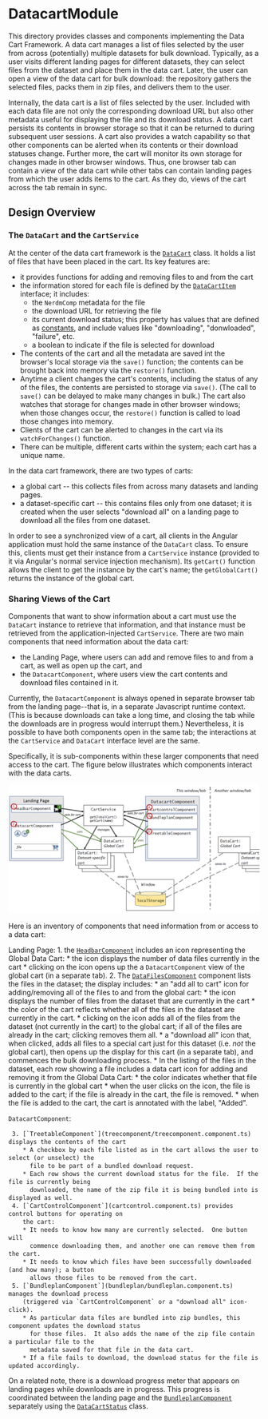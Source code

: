 # DatacartModule

This directory provides classes and components implementing the Data Cart Framework.  A data cart
manages a list of files selected by the user from across (potentially) multiple datasets for bulk
download.  Typically, as a user visits different landing pages for different datasets, they can
select files from the dataset and place them in the data cart.  Later, the user can open a view of
the data cart for bulk download: the repository gathers the selected files, packs them in zip
files, and delivers them to the user.  

Internally, the data cart is a list of files selected by the user.  Included with each data file
are not only the corresponding download URL but also other metadata useful for displaying the file
and its download status.  A data cart persists its contents in browser storage so that it can be
returned to during subsequent user sessions.  A cart also provides a watch capability so that
other components can be alerted when its contents or their download statuses change.  Further
more, the cart will monitor its own storage for changes made in other browser windows.  Thus, one
browser tab can contain a view of the data cart while other tabs can contain landing pages from
which the user adds items to the cart.  As they do, views of the cart across the tab remain in
sync.

## Design Overview

### The `DataCart` and the `CartService`

At the center of the data cart framework is the [`DataCart`](cart.ts) class.  It holds a list of
files that have been placed in the cart.  Its key features are:

  *  it provides functions for adding and removing files to and from the cart
  *  the information stored for each file is defined by the [`DataCartItem`](cart.ts) interface;
     it includes:
     *  the `NerdmComp` metadata for the file
     *  the download URL for retrieving the file
     *  its current download status; this property has values that are defined as
        [constants](cartconstants.ts), and include values like "downloading", "donwloaded",
        "failure", etc.
     *  a boolean to indicate if the file is selected for download
  *  The contents of the cart and all the metadata are saved int the browser's local storage via
     the `save()` function; the contents can be brought back into memory via the `restore()` function.
  *  Anytime a client changes the cart's contents, including the status of any of the files, the
     contents are persisted to storage via `save()`.  (The call to `save()` can be delayed to make
     many changes in bulk.)  The cart also watches that storage for changes made in other browser 
     windows; when those changes occur, the `restore()` function is called to load those changes into 
     memory.
  *  Clients of the cart can be alerted to changes in the cart via its `watchForChanges()` function. 
  *  There can be multiple, different carts within the system; each cart has a unique name.  

In the data cart framework, there are two types of carts:
  *  a global cart -- this collects files from across many datasets and landing pages.
  *  a dataset-specific cart -- this contains files only from one dataset; it is created when the
     user selects "download all" on a landing page to download all the files from one dataset.

In order to see a synchronized view of a cart, all clients in the Angular application must hold
the same instance of the `DataCart` class.  To ensure this, clients must get their instance from
a `CartService` instance (provided to it via Angular's normal service injection mechanism).  Its
`getCart()` function allows the client to get the instance by the cart's name; the
`getGlobalCart()` returns the instance of the global cart.  

### Sharing Views of the Cart

Components that want to show information about a cart must use the `DataCart` instance to retrieve
that information, and that instance must be retrieved from the application-injected
`CartService`.  There are two main components that need information about the data cart:

  * the Landing Page, where users can add and remove files to and from a cart, as well as open up
    the cart, and
  * the `DatacartComponent`, where users view the cart contents and download files contained in
    it.

Currently, the `DatacartComponent` is always opened in separate browser tab from the landing
page--that is, in a separate Javascript runtime context.  (This is because downloads can take a
long time, and closing the tab while the downloads are in progress would interrupt them.)
Nevertheless, it is possible to have both components open in the same tab; the interactions at the
`CartService` and `DataCart` interface level are the same.  

Specifically, it is sub-components within these larger components that need access to the cart.
The figure below illustrates which components interact with the data carts.

![DataCart interaction diagram](cartinteraction.png)

Here is an inventory of components that need information from or access to a data cart:

Landing Page:
    1. the [`HeadbarComponent`](../frame/headbar.component.ts) includes an icon representing the
       Global Data Cart:
        * the icon displays the number of data files currently in the cart
        * clicking on the icon opens up the a `DatacartComponent` view of the global cart (in a
          separate tab).
    2. The [`DataFilesComponent`](../landing/data-files/data-files.component.ts) component lists
       the files in the dataset; the display includes:
        * an "add all to cart" icon for adding/removing all of the files to and from the global cart:
           * the icon displays the number of files from the dataset that are currently in the cart
           * the color of the cart reflects whether all of the files in the dataset are currently in
             the cart.
           * clicking on the icon adds all of the files from the dataset (not currently in the cart)
             to the global cart; if all of the files are already in the cart; clicking removes them
             all.
        * a "download all" icon that, when clicked, adds all files to a special cart just for this
          dataset (i.e. _not_ the global cart), then opens up the display for this cart (in a
          separate tab), and commences the bulk downloading process.
        * In the listing of the files in the dataset, each row showing a file includes a data cart
          icon for adding and removing it from the Global Data Cart:
           * the color indicates whether that file is currently in the global cart
           * when the user clicks on the icon, the file is added to the cart; if the file is already
             in the cart, the file is removed.
           * when the file is added to the cart, the cart is annotated with the label, "Added".

`DatacartComponent`:
  
     3. [`TreetableComponent`](treecomponent/treecomponent.component.ts) displays the contents of the cart
        * A checkbox by each file listed as in the cart allows the user to select (or unselect) the
          file to be part of a bundled download request.
        * Each row shows the current download status for the file.  If the file is currently being
          downloaded, the name of the zip file it is being bundled into is displayed as well.
     4. [`CartControlComponent`](cartcontrol.component.ts) provides control buttons for operating on
        the cart:
        * It needs to know how many are currently selected.  One button will
          commence downloading them, and another one can remove them from the cart.
        * It needs to know which files have been successfully downloaded (and how many); a button
          allows those files to be removed from the cart.
     5. [`BundleplanComponent`](bundleplan/bundleplan.component.ts) manages the download process
        (triggered via `CartControlComponent` or a "download all" icon-click).
        * As particular data files are bundled into zip bundles, this component updates the download status
          for those files.  It also adds the name of the zip file contain a particular file to the
          metadata saved for that file in the data cart.
        * If a file fails to download, the download status for the file is updated accordingly.

On a related note, there is a download progress meter that appears on landing pages while
downloads are in progress.  This progress is coordinated between the landing page and the
[`BundleplanComponent`](bundleplan/bundleplan.component.ts) separately using the
[`DataCartStatus`](../cartstatus.ts) class.



